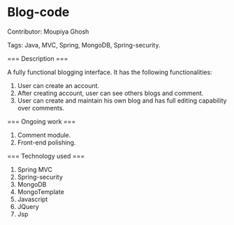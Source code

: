 Blog-code
=========

Contributor: Moupiya Ghosh

Tags: Java, MVC, Spring, MongoDB, Spring-security.

=== Description ===

A fully functional blogging interface. It has the following functionalities:


1. User can create an account.
2. After creating account, user can see others blogs and comment.
3. User can create and maintain his own blog and has full editing capability over comments.


=== Ongoing work ===


1. Comment module.
2. Front-end polishing.

=== Technology used ===


1. Spring MVC
2. Spring-security
3. MongoDB
4. MongoTemplate
5. Javascript
6. JQuery
7. Jsp

